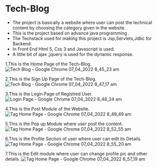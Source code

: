# Tech-Blog

* The project is basically a website where user can post the technical content by choosing the category given in the website.
* This is the project based on advance java programming .
* The Techstack used for making this project is Jsp,Servlets,Jdbc for Backend.
* In Front End Html 5, Css 3 and Javascript is used.
* A little bit of ajax ,jquery is used for the dynamic response.


1.This is the Home Page of the Tech-Blog.
![Tech Blog - Google Chrome 07_04_2022 8_45_23 am](https://user-images.githubusercontent.com/85536954/162113151-50532234-9893-4adc-aee6-279ea6beff2e.png)


2.This is the Sign Up Page of the Tech-Blog.
![Tech Blog - Google Chrome 07_04_2022 8_47_17 am](https://user-images.githubusercontent.com/85536954/162113346-5274f813-e1e9-400b-8e13-43dce07f790f.png)


3.This is the Login Page of Registred User.
![Login Page - Google Chrome 07_04_2022 8_48_34 am](https://user-images.githubusercontent.com/85536954/162113480-637f2467-a083-40d8-8ef1-ad3637570acd.png)


4.This is the Post Module of the Website.
![Tag Home Page - Google Chrome 07_04_2022 8_49_49 am](https://user-images.githubusercontent.com/85536954/162113594-0e6aff98-56be-4d5e-a5c7-dc2e2216b456.png)


5.This is the Pop up Module where user post the content.
![Tag Home Page - Google Chrome 07_04_2022 8_52_55 am](https://user-images.githubusercontent.com/85536954/162113958-f14d5a15-baca-42ab-9c6d-27a5101476f9.png)






6.This is the Profile Section of user where user can edit its Details.
![Tag Home Page - Google Chrome 07_04_2022 8_55_20 am](https://user-images.githubusercontent.com/85536954/162114428-82cb8e6a-0c6d-4943-876b-42c26f4c92df.png)



7.This is the Edit module where user can change profile pic and other details.
![Tag Home Page - Google Chrome 07_04_2022 8_57_19 am](https://user-images.githubusercontent.com/85536954/162114516-51bd1860-c235-463e-b1fc-8fb7ea7f28f6.png)



